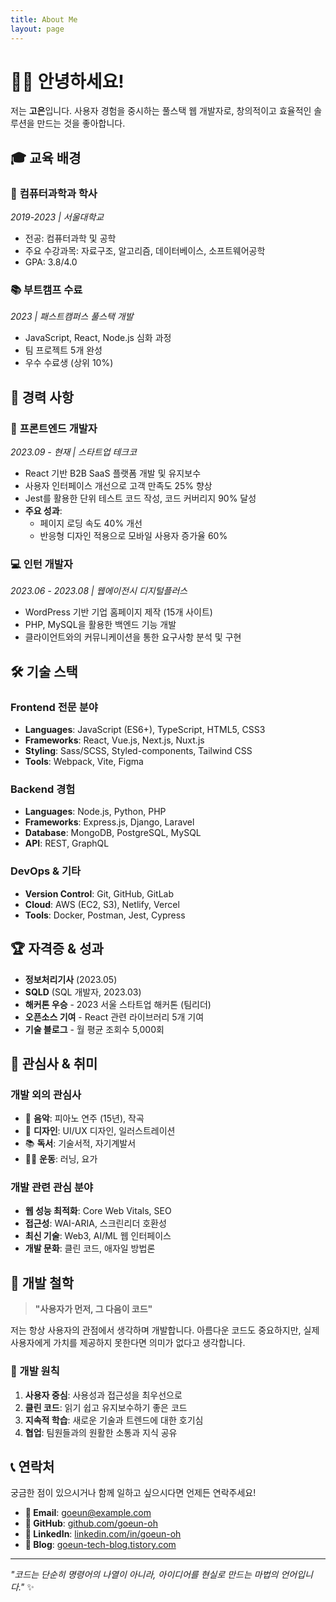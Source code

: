 ```yaml
---
title: About Me
layout: page
---
```


# 🙋‍♀️ 안녕하세요!

저는 **고은**입니다. 사용자 경험을 중시하는 풀스택 웹 개발자로, 창의적이고 효율적인 솔루션을 만드는 것을 좋아합니다.

## 🎓 교육 배경

### 🏫 **컴퓨터과학과 학사** 
*2019-2023 | 서울대학교*
- 전공: 컴퓨터과학 및 공학
- 주요 수강과목: 자료구조, 알고리즘, 데이터베이스, 소프트웨어공학
- GPA: 3.8/4.0

### 📚 **부트캠프 수료**
*2023 | 패스트캠퍼스 풀스택 개발*
- JavaScript, React, Node.js 심화 과정
- 팀 프로젝트 5개 완성
- 우수 수료생 (상위 10%)

## 💼 경력 사항

### 🚀 **프론트엔드 개발자** 
*2023.09 - 현재 | 스타트업 테크코*
- React 기반 B2B SaaS 플랫폼 개발 및 유지보수
- 사용자 인터페이스 개선으로 고객 만족도 25% 향상
- Jest를 활용한 단위 테스트 코드 작성, 코드 커버리지 90% 달성
- **주요 성과**: 
  - 페이지 로딩 속도 40% 개선
  - 반응형 디자인 적용으로 모바일 사용자 증가율 60%

### 💻 **인턴 개발자**
*2023.06 - 2023.08 | 웹에이전시 디지털플러스*
- WordPress 기반 기업 홈페이지 제작 (15개 사이트)
- PHP, MySQL을 활용한 백엔드 기능 개발
- 클라이언트와의 커뮤니케이션을 통한 요구사항 분석 및 구현

## 🛠️ 기술 스택

### **Frontend 전문 분야**
- **Languages**: JavaScript (ES6+), TypeScript, HTML5, CSS3
- **Frameworks**: React, Vue.js, Next.js, Nuxt.js
- **Styling**: Sass/SCSS, Styled-components, Tailwind CSS
- **Tools**: Webpack, Vite, Figma

### **Backend 경험**
- **Languages**: Node.js, Python, PHP
- **Frameworks**: Express.js, Django, Laravel
- **Database**: MongoDB, PostgreSQL, MySQL
- **API**: REST, GraphQL

### **DevOps & 기타**
- **Version Control**: Git, GitHub, GitLab
- **Cloud**: AWS (EC2, S3), Netlify, Vercel
- **Tools**: Docker, Postman, Jest, Cypress

## 🏆 자격증 & 성과

- **정보처리기사** (2023.05)
- **SQLD** (SQL 개발자, 2023.03)
- **해커톤 우승** - 2023 서울 스타트업 해커톤 (팀리더)
- **오픈소스 기여** - React 관련 라이브러리 5개 기여
- **기술 블로그** - 월 평균 조회수 5,000회

## 🎨 관심사 & 취미

### **개발 외의 관심사**
- 🎵 **음악**: 피아노 연주 (15년), 작곡
- 🎨 **디자인**: UI/UX 디자인, 일러스트레이션
- 📚 **독서**: 기술서적, 자기계발서
- 🏃‍♀️ **운동**: 러닝, 요가

### **개발 관련 관심 분야**
- **웹 성능 최적화**: Core Web Vitals, SEO
- **접근성**: WAI-ARIA, 스크린리더 호환성
- **최신 기술**: Web3, AI/ML 웹 인터페이스
- **개발 문화**: 클린 코드, 애자일 방법론

## 💬 개발 철학

> **"사용자가 먼저, 그 다음이 코드"**

저는 항상 사용자의 관점에서 생각하며 개발합니다. 아름다운 코드도 중요하지만, 실제 사용자에게 가치를 제공하지 못한다면 의미가 없다고 생각합니다.

### 🎯 개발 원칙
1. **사용자 중심**: 사용성과 접근성을 최우선으로
2. **클린 코드**: 읽기 쉽고 유지보수하기 좋은 코드
3. **지속적 학습**: 새로운 기술과 트렌드에 대한 호기심
4. **협업**: 팀원들과의 원활한 소통과 지식 공유

## 📞 연락처

궁금한 점이 있으시거나 함께 일하고 싶으시다면 언제든 연락주세요!

- **📧 Email**: [goeun@example.com](mailto:goeun@example.com)
- **💼 GitHub**: [github.com/goeun-oh](https://github.com/goeun-oh)
- **💼 LinkedIn**: [linkedin.com/in/goeun-oh](https://linkedin.com/in/goeun-oh)
- **📝 Blog**: [goeun-tech-blog.tistory.com](https://goeun-tech-blog.tistory.com)

---

*"코드는 단순히 명령어의 나열이 아니라, 아이디어를 현실로 만드는 마법의 언어입니다."* ✨
